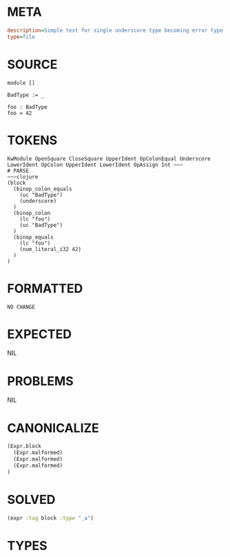 # META
~~~ini
description=Simple test for single underscore type becoming error type
type=file
~~~
# SOURCE
~~~roc
module []

BadType := _

foo : BadType
foo = 42
~~~
# TOKENS
~~~text
KwModule OpenSquare CloseSquare UpperIdent OpColonEqual Underscore LowerIdent OpColon UpperIdent LowerIdent OpAssign Int ~~~
# PARSE
~~~clojure
(block
  (binop_colon_equals
    (uc "BadType")
    (underscore)
  )
  (binop_colon
    (lc "foo")
    (uc "BadType")
  )
  (binop_equals
    (lc "foo")
    (num_literal_i32 42)
  )
)
~~~
# FORMATTED
~~~roc
NO CHANGE
~~~
# EXPECTED
NIL
# PROBLEMS
NIL
# CANONICALIZE
~~~clojure
(Expr.block
  (Expr.malformed)
  (Expr.malformed)
  (Expr.malformed)
)
~~~
# SOLVED
~~~clojure
(expr :tag block :type "_a")
~~~
# TYPES
~~~roc
~~~
